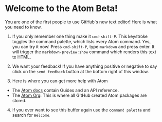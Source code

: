 # Welcome to the Atom Beta!

You are one of the first people to use GitHub's new text editor! Here is what
you need to know.

1. If you only remember one thing make it `cmd-shift-P`. This keystroke toggles
the command palette, which lists every Atom command. Yes, you can try it now!
Press `cmd-shift-P`, type `markdown` and press enter. It will trigger the
`markdown-preview:show` command which renders this text to HTML.

2. We want your feedback! If you have anything positive or negative to say click
on the `send feedback` button at the bottom right of this window.

3. Here is where you can get more help with Atom

  * The [Atom docs](https://www.atom.io/docs) contain Guides and an API
reference.
  * The [Atom Org](https://github.com/atom). This is where all GitHub created Atom
packages are stored.

4. If you ever want to see this buffer again use the `command palette` and search
for `Welcome`.
